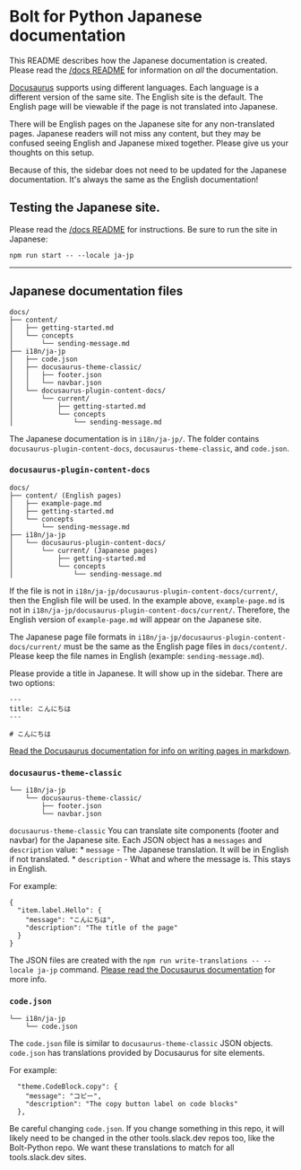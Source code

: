 # Bolt for Python Japanese documentation

This README describes how the Japanese documentation is created. Please read the [/docs README](./docs/README) for information on _all_ the documentation.

[Docusaurus](https://docusaurus.io) supports using different languages. Each language is a different version of the same site. The English site is the default. The English page will be viewable if the page is not translated into Japanese. 

There will be English pages on the Japanese site for any non-translated pages. Japanese readers will not miss any content, but they may be confused seeing English and Japanese mixed together. Please give us your thoughts on this setup.

Because of this, the sidebar does not need to be updated for the Japanese documentation. It's always the same as the English documentation!

## Testing the Japanese site. 

Please read the [/docs README](./docs/README.md) for instructions. Be sure to run the site in Japanese:

```
npm run start -- --locale ja-jp
```

---

## Japanese documentation files

```
docs/
├── content/
│   ├── getting-started.md
│   └── concepts
│       └── sending-message.md
├── i18n/ja-jp
│   ├── code.json
│   ├── docusaurus-theme-classic/
│   │   ├── footer.json
│   │   └── navbar.json
│   └── docusaurus-plugin-content-docs/
│       └── current/
│           ├── getting-started.md
│           └── concepts
│               └── sending-message.md
```

The Japanese documentation is in `i18n/ja-jp/`. The folder contains `docusaurus-plugin-content-docs`, `docusaurus-theme-classic`, and `code.json`. 

### `docusaurus-plugin-content-docs`

```
docs/
├── content/ (English pages)
│   ├── example-page.md 
│   ├── getting-started.md
│   └── concepts
│       └── sending-message.md
├── i18n/ja-jp
│   └── docusaurus-plugin-content-docs/ 
│       └── current/ (Japanese pages)
│           ├── getting-started.md
│           └── concepts
│               └── sending-message.md
```

If the file is not in `i18n/ja-jp/docusaurus-plugin-content-docs/current/`, then the English file will be used. In the example above, `example-page.md` is not in `i18n/ja-jp/docusaurus-plugin-content-docs/current/`. Therefore, the English version of `example-page.md` will appear on the Japanese site. 

The Japanese page file formats in `i18n/ja-jp/docusaurus-plugin-content-docs/current/` must be the same as the English page files in `docs/content/`. Please keep the file names in English (example: `sending-message.md`). 

Please provide a title in Japanese. It will show up in the sidebar. There are two options:

```
---
title: こんにちは
---

# こんにちは

```

[Read the Docusaurus documentation for info on writing pages in markdown](https://docusaurus.io/docs/markdown-features).

### `docusaurus-theme-classic`

```
└── i18n/ja-jp
    └── docusaurus-theme-classic/
        ├── footer.json
        └── navbar.json
```

`docusaurus-theme-classic` You can translate site components (footer and navbar) for the Japanese site. Each JSON object has a `messages` and `description` value:
    * `message` - The Japanese translation. It will be in English if not translated.
    * `description` - What and where the message is. This stays in English.

For example:

```
{
  "item.label.Hello": {
    "message": "こんにちは",
    "description": "The title of the page"
  }
}
```

The JSON files are created with the `npm run write-translations -- --locale ja-jp` command. [Please read the Docusaurus documentation](https://docusaurus.io/docs/i18n/tutorial#translate-your-react-code) for more info.

### `code.json`

```
└── i18n/ja-jp
    └── code.json
```

The `code.json` file is similar to `docusaurus-theme-classic` JSON objects. `code.json` has translations provided by Docusaurus for site elements. 

For example:

```
  "theme.CodeBlock.copy": {
    "message": "コピー",
    "description": "The copy button label on code blocks"
  },
```

Be careful changing `code.json`. If you change something in this repo, it will likely need to be changed in the other tools.slack.dev repos too, like the Bolt-Python repo. We want these translations to match for all tools.slack.dev sites. 
